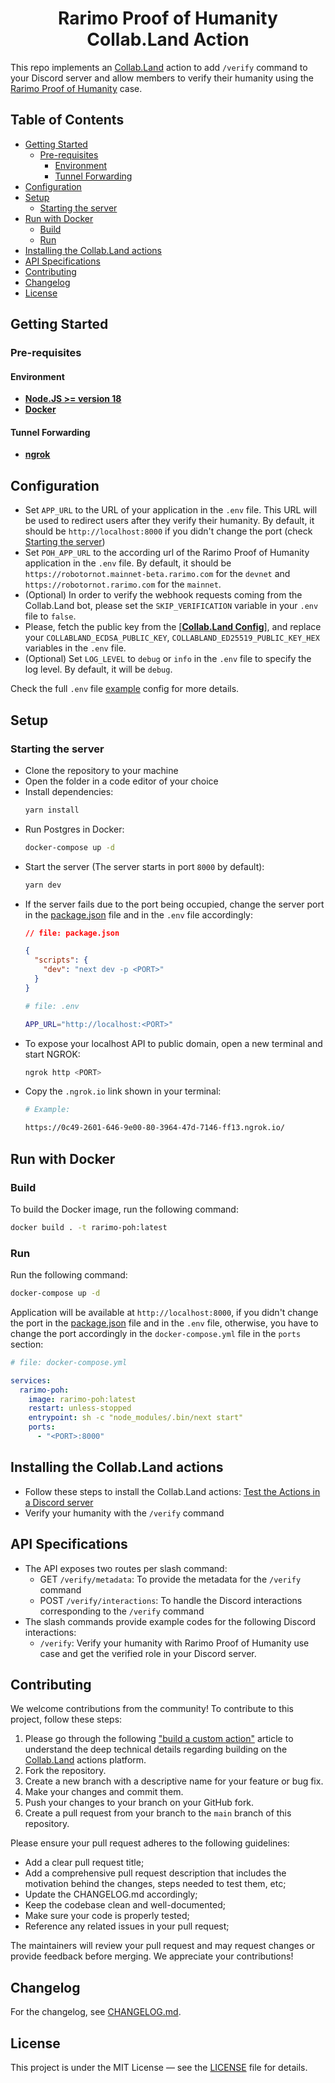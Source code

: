 <div align="center"><h1><b>Rarimo Proof of Humanity Collab.Land Action</b></h1></div>

This repo implements an [Collab.Land] action to add `/verify` command to your Discord server and
allow members to verify their humanity using the [Rarimo Proof of Humanity] case.

## Table of Contents

- [Getting Started](#getting-started)
  * [Pre-requisites](#pre-requisites)
    + [Environment](#environment)
    + [Tunnel Forwarding](#tunnel-forwarding)
- [Configuration](#configuration)
- [Setup](#setup)
  * [Starting the server](#starting-the-server)
- [Run with Docker](#run-with-docker)
  * [Build](#build)
  * [Run](#run)
- [Installing the Collab.Land actions](#installing-the-collabland-actions)
- [API Specifications](#api-specifications)
- [Contributing](#contributing)
- [Changelog](#changelog)
- [License](#license)

## Getting Started

### Pre-requisites

#### Environment

- **[Node.JS >= version 18]**
- **[Docker]**

#### Tunnel Forwarding

- **[ngrok]**

## Configuration

- Set `APP_URL` to the URL of your application in the `.env` file. This URL will be used
  to redirect users after they verify their humanity. By default, it should be `http://localhost:8000`
  if you didn't change the port (check [Starting the server](#starting-the-server))
- Set `POH_APP_URL` to the according url of the Rarimo Proof of Humanity application in
  the `.env` file. By default, it should be `https://robotornot.mainnet-beta.rarimo.com` for the
  `devnet` and `https://robotornot.rarimo.com` for the `mainnet`.
- (Optional) In order to verify the webhook requests coming from the Collab.Land bot, please set
  the `SKIP_VERIFICATION` variable in your `.env` file to `false`.
- Please, fetch the public key from the [**[Collab.Land Config]**], and replace
  your `COLLABLAND_ECDSA_PUBLIC_KEY`, `COLLABLAND_ED25519_PUBLIC_KEY_HEX`
  variables in the `.env` file.
- (Optional) Set `LOG_LEVEL` to `debug` or `info` in the `.env` file to specify the log level. By default, it
  will be `debug`.

Check the full `.env` file [example](./env-example) config for more details.

## Setup

### Starting the server

- Clone the repository to your machine
- Open the folder in a code editor of your choice
- Install dependencies:
  ```bash
  yarn install
  ```
- Run Postgres in Docker:
  ```bash
  docker-compose up -d
  ```
- Start the server (The server starts in port `8000` by default):
  ```bash
  yarn dev
  ```
- If the server fails due to the port being occupied, change the server port in the [package.json]
  file and in the `.env` file accordingly:
  ```json
  // file: package.json

  {
    "scripts": {
      "dev": "next dev -p <PORT>"
    }
  }
  ```
  ```bash
  # file: .env

  APP_URL="http://localhost:<PORT>"
  ```
- To expose your localhost API to public domain, open a new terminal and start NGROK:
  ```bash
  ngrok http <PORT>
  ```
- Copy the `.ngrok.io` link shown in your terminal:
  ```bash
  # Example:

  https://0c49-2601-646-9e00-80-3964-47d-7146-ff13.ngrok.io/
  ```

## Run with Docker

### Build

To build the Docker image, run the following command:

```bash
docker build . -t rarimo-poh:latest
```

### Run

Run the following command:

```bash
docker-compose up -d
```

Application will be available at `http://localhost:8000`, if you didn't change the port in the
[package.json] file and in the `.env` file, otherwise, you have to change the port accordingly in
the `docker-compose.yml` file in the `ports` section:

```yaml
# file: docker-compose.yml

services:
  rarimo-poh:
    image: rarimo-poh:latest
    restart: unless-stopped
    entrypoint: sh -c "node_modules/.bin/next start"
    ports:
      - "<PORT>:8000"
```

## Installing the Collab.Land actions

- Follow these steps to install the Collab.Land actions: [Test the Actions in a Discord server]
- Verify your humanity with the `/verify` command

## API Specifications

- The API exposes two routes per slash command:
  - GET `/verify/metadata`: To provide the metadata for the `/verify` command
  - POST `/verify/interactions`: To handle the Discord interactions corresponding to the `/verify`
    command
- The slash commands provide example codes for the following Discord interactions:
  - `/verify`: Verify your humanity with Rarimo Proof of Humanity use case and get the verified role
    in your Discord server.

## Contributing

We welcome contributions from the community! To contribute to this project, follow these steps:

1. Please go through the following ["build a custom action"] article to understand the deep
   technical details regarding building on the [Collab.Land] actions platform.
1. Fork the repository.
1. Create a new branch with a descriptive name for your feature or bug fix.
1. Make your changes and commit them.
1. Push your changes to your branch on your GitHub fork.
1. Create a pull request from your branch to the `main` branch of this repository.

Please ensure your pull request adheres to the following guidelines:

- Add a clear pull request title;
- Add a comprehensive pull request description that includes the motivation behind the changes,
  steps needed to test them, etc;
- Update the CHANGELOG.md accordingly;
- Keep the codebase clean and well-documented;
- Make sure your code is properly tested;
- Reference any related issues in your pull request;

The maintainers will review your pull request and may request changes or provide feedback before
merging. We appreciate your contributions!

## Changelog

For the changelog, see [CHANGELOG.md](./CHANGELOG.md).

## License

This project is under the MIT License — see the [LICENSE](./LICENSE) file for details.

[Rarimo Proof of Humanity]: https://docs.rarimo.com/use-cases/proof-of-humanity

[ngrok]: https://ngrok.com/docs/getting-started

[Node.JS >= version 18]: https://nodejs.org/en/download/

[Docker]: https://docs.docker.com/engine/install/

[Collab.Land]: https://www.collab.land/

[Collab.Land Config]: https://api-qa.collab.land/config

["build a custom action"]: https://dev.collab.land/docs/upstream-integrations/collab-actions/getting-started-with-collab-actions

[package.json]: ./package.json

[Test the Actions in a Discord server]: https://dev.collab.land/docs/upstream-integrations/collab-actions/getting-started-with-collab-actions#test-the-actions-in-a-discord-server

